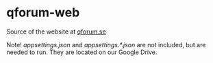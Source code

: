 # qforum-web
Source of the website at [qforum.se](http://qforum-web.azurewebsites.net)

Note! _appsettings.json_ and _appsettings.*.json_ are not included, but are needed to run. They are located on our Google Drive.